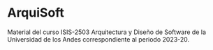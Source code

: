# ArquiSoft
Material del curso ISIS-2503 Arquitectura y Diseño de Software de la Universidad de los Andes correspondiente al periodo 2023-20.
